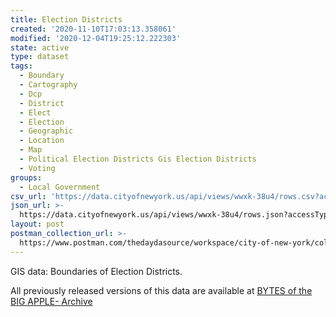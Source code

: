 ```yaml
---
title: Election Districts
created: '2020-11-10T17:03:13.358061'
modified: '2020-12-04T19:25:12.222303'
state: active
type: dataset
tags:
  - Boundary
  - Cartography
  - Dcp
  - District
  - Elect
  - Election
  - Geographic
  - Location
  - Map
  - Political Election Districts Gis Election Districts
  - Voting
groups:
  - Local Government
csv_url: 'https://data.cityofnewyork.us/api/views/wwxk-38u4/rows.csv?accessType=DOWNLOAD'
json_url: >-
  https://data.cityofnewyork.us/api/views/wwxk-38u4/rows.json?accessType=DOWNLOAD
layout: post
postman_collection_url: >-
  https://www.postman.com/thedaydasource/workspace/city-of-new-york/collection/15909983-8e34df21-d4a4-4172-bfa0-9ede585737f0
---
```

GIS data: Boundaries of Election Districts.

All previously released versions of this data are available at <a href="https://www1.nyc.gov/site/planning/data-maps/open-data/bytes-archive.page?sorts[year]=0">BYTES of the BIG APPLE- Archive</a>

